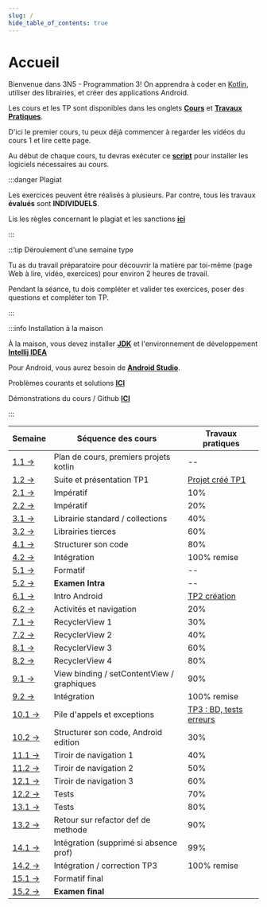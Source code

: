 ```yaml
---
slug: /
hide_table_of_contents: true
---
```


# Accueil

<Row>

<Column>

Bienvenue dans 3N5 - Programmation 3! On apprendra à coder en [Kotlin](https://kotlinlang.org), utiliser des librairies, et créer des applications Android.

Les cours et les TP sont disponibles dans les onglets **[Cours](cours/accueil)** et **[Travaux Pratiques](tp/tp1)**.

D'ici le premier cours, tu peux déjà commencer à regarder les vidéos du cours 1 et lire cette page.

Au début de chaque cours, tu devras exécuter ce **[script](https://github.com/departement-info-cem/scripts-mobile/tree/main)** pour installer les logiciels nécessaires au cours.

:::danger Plagiat

Les exercices peuvent être réalisés à plusieurs. Par contre, tous les travaux **évalués** sont **INDIVIDUELS**.

Lis les règles concernant le plagiat et les sanctions **[ici](https://info.cegepmontpetit.ca/plagiat)**

:::

:::tip Déroulement d'une semaine type

Tu as du travail préparatoire pour découvrir la matière par toi-même (page Web à lire, vidéo, exercices) pour environ 2 heures de travail.

Pendant la séance, tu dois compléter et valider tes exercices, poser des questions et compléter ton TP.

:::

:::info Installation à la maison

À la maison, vous devez installer **[JDK](https://aws.amazon.com/fr/corretto/)** et l'environnement de développement **[Intellij IDEA](https://www.jetbrains.com/fr-fr/idea/)**

Pour Android, vous aurez besoin de **[Android Studio](https://developer.android.com/studio)**.

Problèmes courants et solutions **[ICI](solutions)**

Démonstrations du cours / Github **[ICI](https://github.com/departement-info-cem/3N5-Prog3)**

:::

</Column>


<Column>


| Semaine                           | Séquence des cours                         | Travaux pratiques                 |
|-----------------------------------|--------------------------------------------|-----------------------------------|
| [1.1 →](cours/accueil)            | Plan de cours, premiers projets kotlin     | --                                |
| [1.2 →](cours/accueil)            | Suite et présentation TP1                  | [Projet créé TP1](tp/tp1)         |
| [2.1 →](cours/imperatif)          | Impératif                                  | 10%                               |
| [2.2 →](cours/imperatif)          | Impératif                                  | 20%                               |
| [3.1 →](cours/std-lib)            | Librairie standard / collections           | 40%                               |
| [3.2 →](cours/librairies)         | Librairies tierces                         | 60%                               |
| [4.1 →](cours/structure)          | Structurer son code                        | 80%                               |
| [4.2 →](cours/integration-1)      | Intégration                                | 100% remise                       |
| [5.1 →](cours/formatif-intra)     | Formatif                                   | --                                |
| [5.2 →](cours/examen-intra)       | **Examen Intra**                           | --                                |
| [6.1 →](cours/intro-android)      | Intro Android                              | [TP2 création](tp/tp2)            |
| [6.2 →](cours/activites)          | Activités et navigation                    | 20%                               |
| [7.1 →](cours/recycler)           | RecyclerView 1                             | 30%                               |
| [7.2 →](cours/recycler)           | RecyclerView 2                             | 40%                               |
| [8.1 →](cours/recycler)           | RecyclerView 3                             | 60%                               |
| [8.2 →](cours/recycler)           | RecyclerView 4                             | 80%                               |
| [9.1 →](cours/menu)      | View binding / setContentView / graphiques | 90%                               |
| [9.2 →](cours/integration-2)               | Intégration                                | 100% remise                       |
| [10.1 →](cours/integration-1)     | Pile d'appels et exceptions                | [TP3 : BD, tests erreurs](tp/tp3) |
| [10.2 →](cours/structure-android) | Structurer son code, Android edition       | 30%                               |
| [11.1 →](cours/tiroir)            | Tiroir de navigation 1                     | 40%                               |
| [11.2 →](cours/tiroir)            | Tiroir de navigation 2                     | 50%                               |
| [12.1 →](cours/tiroir)            | Tiroir de navigation 3                     | 60%                               |
| [12.2 →](cours/tests)             | Tests                                      | 70%                               |
| [13.1 →](cours/tests)             | Tests                                      | 80%                               |
| [13.2 →](cours/integration-3)     | Retour sur refactor def de methode         | 90%                               |
| [14.1 →](cours/integration-3)     | Intégration (supprimé si absence prof)     | 99%                               |
| [14.2 →](cours/integration-3)     | Intégration / correction TP3               | 100% remise                       |
| [15.1 →](cours/formatif-final)    | Formatif final                             |                                   |
| [15.2 →](cours/examen-final)      | **Examen final**                           |                                   |



</Column>

</Row>
